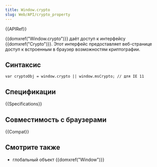 ```yaml
---
title: Window.crypto
slug: Web/API/crypto_property
---
```


{{APIRef}}

{{domxref("Window.crypto")}} даёт доступ к интерфейсу {{domxref("Crypto")}}. Этот интерфейс предоставляет веб-странице доступ к встроенным в браузер возможностям криптографии.

## Синтаксис

```
var cryptoObj = window.crypto || window.msCrypto; // для IE 11
```

## Спецификации

{{Specifications}}

## Совместимость с браузерами

{{Compat}}

## Смотрите также

- глобальный объект {{domxref("Window")}}
